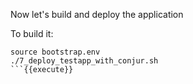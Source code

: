 
Now let's build and deploy the application

To build it:
```
source bootstrap.env
./7_deploy_testapp_with_conjur.sh
```{{execute}}

